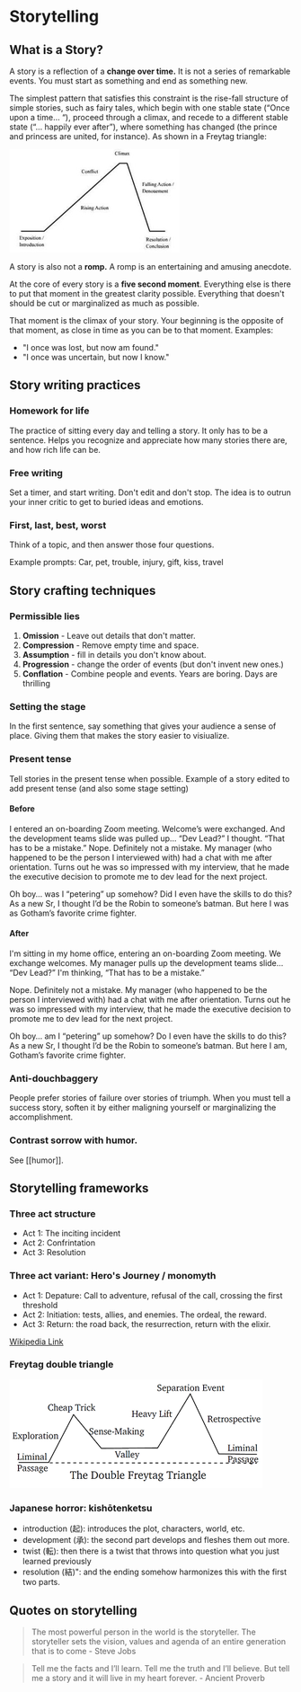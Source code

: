 # Storytelling

## What is a Story?

A story is a reflection of a **change over time.** It is not a series of remarkable events. You must start as something and end as something new.

The simplest pattern that satisfies this constraint is the rise-fall structure of simple stories, such as fairy tales, which begin with one stable state (“Once upon a time… “), proceed through a climax, and recede to a different stable state (“… happily ever after”), where something has changed (the prince and princess are united, for instance). As shown in a Freytag triangle:

![](/assets/images/freytag_triangle.jpg)

A story is also not a **romp.** A romp is an entertaining and amusing anecdote.

At the core of every story is a **five second moment**. Everything else is there to put that moment in the greatest clarity possible. Everything that doesn't should be cut or marginalized as much as possible.

That moment is the climax of your story. Your beginning is the opposite of that moment, as close in time as you can be to that moment. Examples:

- "I once was lost, but now am found."
- "I once was uncertain, but now I know."

## Story writing practices

### Homework for life

The practice of sitting every day and telling a story. It only has to be a sentence. Helps you recognize and appreciate how many stories there are, and how rich life can be.

### Free writing

Set a timer, and start writing. Don't edit and don't stop. The idea is to outrun your inner critic to get to buried ideas and emotions.

### First, last, best, worst

Think of a topic, and then answer those four questions.

Example prompts: Car, pet, trouble, injury, gift, kiss, travel

## Story crafting techniques

### Permissible lies

1. **Omission** - Leave out details that don't matter.
2. **Compression** - Remove empty time and space.
3. **Assumption** - fill in details you don't know about.
4. **Progression** - change the order of events (but don't invent new ones.)
5. **Conflation** - Combine people and events. Years are boring. Days are thrilling

### Setting the stage

In the first sentence, say something that gives your audience a sense of place. Giving them that makes the story easier to visiualize.

### Present tense

Tell stories in the present tense when possible. Example of a story edited to add present tense (and also some stage setting)

#### Before

I entered an on-boarding Zoom meeting. Welcome’s were exchanged. And the development teams slide was pulled up… “Dev Lead?” I thought. “That has to be a mistake.”
Nope. Definitely not a mistake. My manager (who happened to be the person I interviewed with) had a chat with me after orientation. Turns out he was so impressed with my interview, that he made the executive decision to promote me to dev lead for the next project.

Oh boy… was I “petering” up somehow? Did I even have the skills to do this? As a new Sr, I thought I’d be the Robin to someone’s batman. But here I was as Gotham’s favorite crime fighter.

#### After

I'm sitting in my home office, entering an on-boarding Zoom meeting. We exchange welcomes. My manager pulls up the development teams slide… “Dev Lead?” I'm thinking, “That has to be a mistake.”

Nope. Definitely not a mistake. My manager (who happened to be the person I interviewed with) had a chat with me after orientation. Turns out he was so impressed with my interview, that he made the executive decision to promote me to dev lead for the next project.

Oh boy… am I “petering” up somehow? Do I even have the skills to do this? As a new Sr, I thought I’d be the Robin to someone’s batman. But here I am, Gotham’s favorite crime fighter.

### Anti-douchbaggery

People prefer stories of failure over stories of triumph. When you must tell a success story, soften it by either maligning yourself or marginalizing the accomplishment.

### Contrast sorrow with humor.

See [[humor]].

## Storytelling frameworks

### Three act structure

- Act 1: The inciting incident
- Act 2: Confrintation
- Act 3: Resolution

### Three act variant: Hero's Journey / monomyth

- Act 1: Depature: Call to adventure, refusal of the call, crossing the first threshold
- Act 2: Initiation: tests, allies, and enemies. The ordeal, the reward.
- Act 3: Return: the road back, the resurrection, return with the elixir.

[Wikipedia Link](https://en.wikipedia.org/wiki/Hero%27s_journey)

### Freytag double triangle

![](/assets/images/freytag_double_triange.png)

### Japanese horror: kishōtenketsu

- introduction (起): introduces the plot, characters, world, etc.
- development (承): the second part develops and fleshes them out more.
- twist (転): then there is a twist that throws into question what you just learned previously
- resolution (結)": and the ending somehow harmonizes this with the first two parts.

## Quotes on storytelling

> The most powerful person in the world is the storyteller. The storyteller sets the vision, values and agenda of an entire generation that is to come - Steve Jobs

> Tell me the facts and I’ll learn. Tell me the truth and I’ll believe. But tell me a story and it will live in my heart forever. - Ancient Proverb
